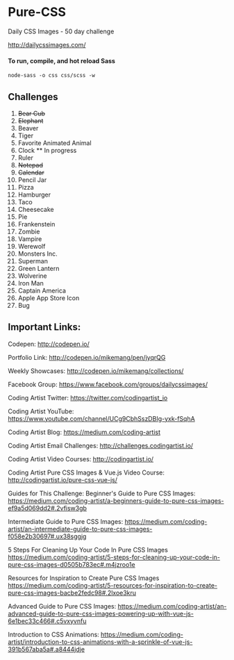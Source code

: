 # Pure-CSS
Daily CSS Images - 50 day challenge

http://dailycssimages.com/

#### To run, compile, and hot reload Sass
`node-sass -o css css/scss -w`

## Challenges

1. ~~Bear Cub~~
2. ~~Elephant~~
3. Beaver
4. Tiger
5. Favorite Animated Animal
6. Clock ** In progress
7. Ruler
8. ~~Notepad~~
9. ~~Calendar~~
10. Pencil Jar
11. Pizza
12. Hamburger
13. Taco
14. Cheesecake
15. Pie
16. Frankenstein
17. Zombie
18. Vampire
19. Werewolf
20. Monsters Inc.
21. Superman
22. Green Lantern
23. Wolverine
24. Iron Man
25. Captain America
26. Apple App Store Icon
27. Bug


## Important Links:

Codepen: http://codepen.io/

Portfolio Link: http://codepen.io/mikemang/pen/jyqrQG

Weekly Showcases: http://codepen.io/mikemang/collections/

Facebook Group: https://www.facebook.com/groups/dailycssimages/

Coding Artist Twitter: https://twitter.com/codingartist_io

Coding Artist YouTube: https://www.youtube.com/channel/UCg9CbhSszDBIg-yxk-fSqhA

Coding Artist Blog: https://medium.com/coding-artist

Coding Artist Email Challenges: http://challenges.codingartist.io/

Coding Artist Video Courses: http://codingartist.io/

Coding Artist Pure CSS Images & Vue.js Video Course: http://codingartist.io/pure-css-vue-js/

Guides for This Challenge:
Beginner's Guide to Pure CSS Images: https://medium.com/coding-artist/a-beginners-guide-to-pure-css-images-ef9a5d069dd2#.2vfisw3gb

Intermediate Guide to Pure CSS Images: https://medium.com/coding-artist/an-intermediate-guide-to-pure-css-images-f058e2b30697#.ux38sggjg

5 Steps For Cleaning Up Your Code In Pure CSS Images
https://medium.com/coding-artist/5-steps-for-cleaning-up-your-code-in-pure-css-images-d0505b783ec#.m4jzroo1e

Resources for Inspiration to Create Pure CSS Images
https://medium.com/coding-artist/5-resources-for-inspiration-to-create-pure-css-images-bacbe2fedc98#.2lxoe3kru

Advanced Guide to Pure CSS Images: https://medium.com/coding-artist/an-advanced-guide-to-pure-css-images-powering-up-with-vue-js-6e1bec33c466#.c5vxyvnfu

Introduction to CSS Animations: https://medium.com/coding-artist/introduction-to-css-animations-with-a-sprinkle-of-vue-js-391b567aba5a#.a8444jdje
